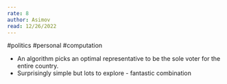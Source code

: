 ```yaml
---
rate: 8
author: Asimov
read: 12/26/2022
---
```


#politics #personal #computation 


- An algorithm picks an optimal representative to be the sole voter for the entire country.
- Surprisingly simple but lots to explore - fantastic combination
